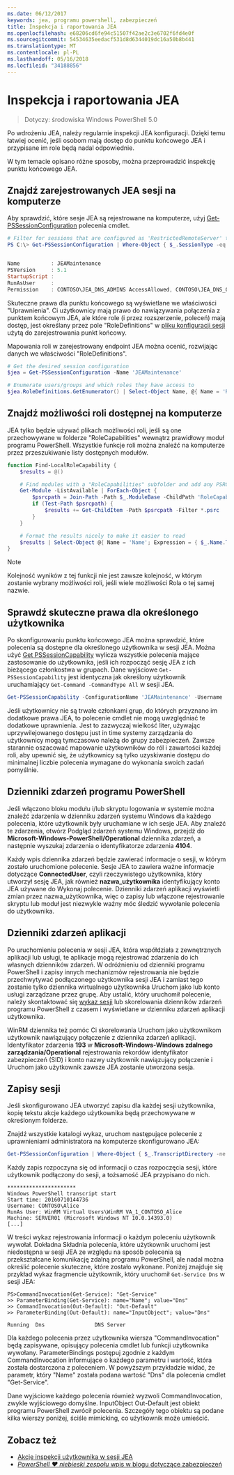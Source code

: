 ```yaml
---
ms.date: 06/12/2017
keywords: jea, programu powershell, zabezpieczeń
title: Inspekcja i raportowania JEA
ms.openlocfilehash: e68206cd6fe94c51507f42ae2c3e6702f6fd4e0f
ms.sourcegitcommit: 54534635eedacf531d8d6344019dc16a50b8b441
ms.translationtype: MT
ms.contentlocale: pl-PL
ms.lasthandoff: 05/16/2018
ms.locfileid: "34188856"
---
```

# <a name="auditing-and-reporting-on-jea"></a>Inspekcja i raportowania JEA

> Dotyczy: środowiska Windows PowerShell 5.0

Po wdrożeniu JEA, należy regularnie inspekcji JEA konfiguracji.
Dzięki temu łatwiej ocenić, jeśli osobom mają dostęp do punktu końcowego JEA i przypisane im role będą nadal odpowiednie.

W tym temacie opisano różne sposoby, można przeprowadzić inspekcję punktu końcowego JEA.

## <a name="find-registered-jea-sessions-on-a-machine"></a>Znajdź zarejestrowanych JEA sesji na komputerze

Aby sprawdzić, które sesje JEA są rejestrowane na komputerze, użyj [Get-PSSessionConfiguration](https://msdn.microsoft.com/powershell/reference/5.1/microsoft.powershell.core/get-pssessionconfiguration) polecenia cmdlet.

```powershell
# Filter for sessions that are configured as 'RestrictedRemoteServer' to find JEA-like session configurations
PS C:\> Get-PSSessionConfiguration | Where-Object { $_.SessionType -eq 'RestrictedRemoteServer' }


Name          : JEAMaintenance
PSVersion     : 5.1
StartupScript :
RunAsUser     :
Permission    : CONTOSO\JEA_DNS_ADMINS AccessAllowed, CONTOSO\JEA_DNS_OPERATORS AccessAllowed, CONTOSO\JEA_DNS_AUDITORS AccessAllowed
```

Skuteczne prawa dla punktu końcowego są wyświetlane we właściwości "Uprawnienia".
Ci użytkownicy mają prawo do nawiązywania połączenia z punktem końcowym JEA, ale które role (i przez rozszerzenie, poleceń) mają dostęp, jest określany przez pole "RoleDefinitions" w [pliku konfiguracji sesji](session-configurations.md) użytą do zarejestrowania punkt końcowy.

Mapowania roli w zarejestrowany endpoint JEA można ocenić, rozwijając danych we właściwości "RoleDefinitions".

```powershell
# Get the desired session configuration
$jea = Get-PSSessionConfiguration -Name 'JEAMaintenance'

# Enumerate users/groups and which roles they have access to
$jea.RoleDefinitions.GetEnumerator() | Select-Object Name, @{ Name = 'Role Capabilities'; Expression = { $_.Value.RoleCapabilities } }
```

## <a name="find-available-role-capabilities-on-the-machine"></a>Znajdź możliwości roli dostępnej na komputerze

JEA tylko będzie używać plikach możliwości roli, jeśli są one przechowywane w folderze "RoleCapabilities" wewnątrz prawidłowy moduł programu PowerShell.
Wszystkie funkcje roli można znaleźć na komputerze przez przeszukiwanie listy dostępnych modułów.

```powershell
function Find-LocalRoleCapability {
    $results = @()

    # Find modules with a "RoleCapabilities" subfolder and add any PSRC files to the result set
    Get-Module -ListAvailable | ForEach-Object {
        $psrcpath = Join-Path -Path $_.ModuleBase -ChildPath 'RoleCapabilities'
        if (Test-Path $psrcpath) {
            $results += Get-ChildItem -Path $psrcpath -Filter *.psrc
        }
    }

    # Format the results nicely to make it easier to read
    $results | Select-Object @{ Name = 'Name'; Expression = { $_.Name.TrimEnd('.psrc') }}, @{ Name = 'Path'; Expression = { $_.FullName }} | Sort-Object Name
}
```

> [!NOTE]
> Kolejność wyników z tej funkcji nie jest zawsze kolejność, w którym zostanie wybrany możliwości roli, jeśli wiele możliwości Rola o tej samej nazwie.

## <a name="check-effective-rights-for-a-specific-user"></a>Sprawdź skuteczne prawa dla określonego użytkownika

Po skonfigurowaniu punktu końcowego JEA można sprawdzić, które polecenia są dostępne dla określonego użytkownika w sesji JEA.
Można użyć [Get PSSessionCapability](https://msdn.microsoft.com/powershell/reference/5.1/microsoft.powershell.core/Get-PSSessionCapability) wylicza wszystkie polecenia mające zastosowanie do użytkownika, jeśli ich rozpocząć sesję JEA z ich bieżącego członkostwa w grupach.
Dane wyjściowe `Get-PSSessionCapability` jest identyczna jak określony użytkownik uruchamiający `Get-Command -CommandType All` w sesji JEA.

```powershell
Get-PSSessionCapability -ConfigurationName 'JEAMaintenance' -Username 'CONTOSO\Alice'
```

Jeśli użytkownicy nie są trwałe członkami grup, do których przyznano im dodatkowe prawa JEA, to polecenie cmdlet nie mogą uwzględniać te dodatkowe uprawnienia.
Jest to zazwyczaj wielkość liter, używając uprzywilejowanego dostępu just in time systemy zarządzania do użytkownicy mogą tymczasowo należą do grupy zabezpieczeń.
Zawsze starannie oszacować mapowanie użytkowników do ról i zawartości każdej roli, aby upewnić się, że użytkownicy są tylko uzyskiwanie dostępu do minimalnej liczbie polecenia wymagane do wykonania swoich zadań pomyślnie.

## <a name="powershell-event-logs"></a>Dzienniki zdarzeń programu PowerShell

Jeśli włączono bloku modułu i/lub skryptu logowania w systemie można znaleźć zdarzenia w dzienniku zdarzeń systemu Windows dla każdego polecenia, które użytkownik były uruchamiane w ich sesje JEA.
Aby znaleźć te zdarzenia, otwórz Podgląd zdarzeń systemu Windows, przejdź do **Microsoft-Windows-PowerShell/Operational** dziennika zdarzeń, a następnie wyszukaj zdarzenia o identyfikatorze zdarzenia **4104**.

Każdy wpis dziennika zdarzeń będzie zawierać informacje o sesji, w którym zostało uruchomione polecenie.
Sesje JEA to zawiera ważne informacje dotyczące **ConnectedUser**, czyli rzeczywistego użytkownika, który utworzył sesję JEA, jak również **nazwa_użytkownika** identyfikujący konto JEA używane do Wykonaj polecenie.
Dzienniki zdarzeń aplikacji wyświetli zmian przez nazwa_użytkownika, więc o zapisy lub włączone rejestrowanie skryptu lub moduł jest niezwykle ważny móc śledzić wywołanie polecenia do użytkownika.

## <a name="application-event-logs"></a>Dzienniki zdarzeń aplikacji

Po uruchomieniu polecenia w sesji JEA, która współdziała z zewnętrznych aplikacji lub usługi, te aplikacje mogą rejestrować zdarzenia do ich własnych dzienników zdarzeń.
W odróżnieniu od dzienniki programu PowerShell i zapisy innych mechanizmów rejestrowania nie będzie przechwytywać podłączonego użytkownika sesji JEA i zamiast tego zostanie tylko dziennika wirtualnego użytkownika Uruchom jako lub konto usługi zarządzane przez grupę.
Aby ustalić, który uruchomił polecenie, należy skontaktować się [wykaz sesji](#session-transcripts) lub skorelowania dzienników zdarzeń programu PowerShell z czasem i wyświetlane w dzienniku zdarzeń aplikacji użytkownika.

WinRM dziennika też pomóc Ci skorelowania Uruchom jako użytkownikom użytkownik nawiązujący połączenie z dziennika zdarzeń aplikacji.
Identyfikator zdarzenia **193** w **Microsoft-Windows-Windows zdalnego zarządzania/Operational** rejestrowania rekordów identyfikator zabezpieczeń (SID) i konto nazwy użytkownik nawiązujący połączenie i Uruchom jako użytkownik zawsze JEA zostanie utworzona sesja.

## <a name="session-transcripts"></a>Zapisy sesji

Jeśli skonfigurowano JEA utworzyć zapisu dla każdej sesji użytkownika, kopię tekstu akcje każdego użytkownika będą przechowywane w określonym folderze.

Znajdź wszystkie katalogi wykaz, uruchom następujące polecenie z uprawnieniami administratora na komputerze skonfigurowano JEA:

```powershell
Get-PSSessionConfiguration | Where-Object { $_.TranscriptDirectory -ne $null } | Format-Table Name, TranscriptDirectory
```

Każdy zapis rozpoczyna się od informacji o czas rozpoczęcia sesji, które użytkownik podłączony do sesji, a tożsamość JEA przypisano do nich.

```
**********************
Windows PowerShell transcript start
Start time: 20160710144736
Username: CONTOSO\Alice
RunAs User: WinRM Virtual Users\WinRM VA_1_CONTOSO_Alice
Machine: SERVER01 (Microsoft Windows NT 10.0.14393.0)
[...]
```

W treści wykaz rejestrowania informacji o każdym poleceniu użytkownik wywołał.
Dokładna Składnia polecenia, które użytkownik uruchomi jest niedostępna w sesji JEA ze względu na sposób polecenia są przekształcane komunikację zdalną programu PowerShell, ale nadal można określić polecenie skuteczne, które zostało wykonane.
Poniżej znajduje się przykład wykaz fragmencie użytkownik, który uruchomił `Get-Service Dns` w sesji JEA:

```
PS>CommandInvocation(Get-Service): "Get-Service"
>> ParameterBinding(Get-Service): name="Name"; value="Dns"
>> CommandInvocation(Out-Default): "Out-Default"
>> ParameterBinding(Out-Default): name="InputObject"; value="Dns"

Running  Dns                DNS Server
```

Dla każdego polecenia przez użytkownika wiersza "CommandInvocation" będą zapisywane, opisujący polecenia cmdlet lub funkcji użytkownika wywołany.
ParameterBindings postępuj zgodnie z każdym CommandInvocation informujące o każdego parametru i wartość, która została dostarczona z poleceniem.
W powyższym przykładzie widać, że parametr, który "Name" została podana wartość "Dns" dla polecenia cmdlet "Get-Service".

Dane wyjściowe każdego polecenia również wyzwoli CommandInvocation, zwykle wyjściowego domyślne.
InputObject Out-Default jest obiekt programu PowerShell zwrócił polecenia.
Szczegóły tego obiektu są podane kilka wierszy poniżej, ściśle mimicking, co użytkownik może umieścić.

## <a name="see-also"></a>Zobacz też

- [Akcje inspekcji użytkownika w sesji JEA](audit-and-report.md)
- [*PowerShell ♥ niebieski zespołu* wpis w blogu dotyczące zabezpieczeń](https://blogs.msdn.microsoft.com/powershell/2015/06/09/powershell-the-blue-team/)